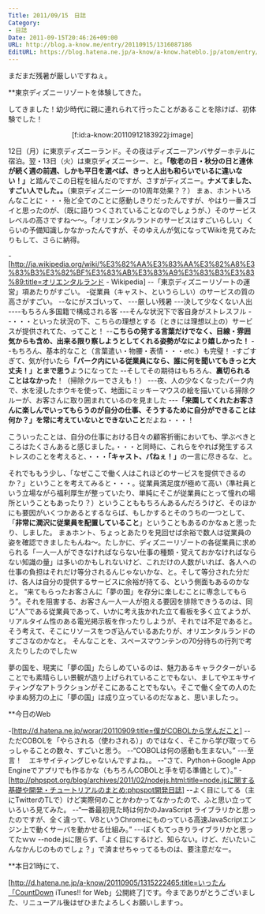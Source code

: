 ```yaml
---
Title: 2011/09/15　日誌
Category:
- 日誌
Date: 2011-09-15T20:46:26+09:00
URL: http://blog.a-know.me/entry/20110915/1316087186
EditURL: https://blog.hatena.ne.jp/a-know/a-know.hateblo.jp/atom/entry/12921228815727979442
---
```



まだまだ残暑が厳しいですねぇ。


**東京ディズニーリゾートを体験してきた。

してきました！幼少時代に親に連れられて行ったことがあることを除けば、初体験でした！


<div align=center>[f:id:a-know:20110912183922j:image]</div>


12日（月）に東京ディズニーランド。その夜はディズニーアンバサダーホテルに宿泊。翌・13日（火）は東京ディズニーシー、と。<span class="deco" style="font-weight:bold;">「敬老の日・秋分の日と連休が続く週の前週、しかも平日を選べば、きっと人出も和らいでいるに違いない！」</span>と踏んでこの日程を組んだのですが、さすがディズニー。<span class="deco" style="font-weight:bold;">ナメてました、すごい人でした。。</span>（東京ディズニーシーの10周年効果？？）
まぁ、ホントいろんなことに・・・殆ど全てのことに感動しきりだったんですが、やはり一番スゴイと思ったのが、（既に語りつくされていることなのでしょうが、）そのサービスレベルの高さですね〜〜。「オリエンタルランドのサービスはすごいらしい」くらいの予備知識しかなかったんですが、そのゆえんが気になってWikiを見てみたりもして、さらに納得。


-[http://ja.wikipedia.org/wiki/%E3%82%AA%E3%83%AA%E3%82%A8%E3%83%B3%E3%82%BF%E3%83%AB%E3%83%A9%E3%83%B3%E3%83%89:title=オリエンタルランド - Wikipedia]
--「東京ディズニーリゾートの運営」項あたりがすごい。
-従業員（キャスト、というらしい）のサービスの質の高さがすごい。
--なにがスゴいって、
---厳しい残暑
---決して少なくない人出
----もちろん多国籍で構成される客
---そんな状況下で客自身がストレスフル
--・・・といった状況の下、こちらの理想とする（ときには理想以上の）サービスが提供されてた、ってこと！
--<span class="deco" style="font-weight:bold;">こちらの発する言葉だけでなく、目線・雰囲気からも含め、出来る限り察しようとしてくれる姿勢がなにより嬉しかった！</span>
--もちろん、基本的なこと（言葉遣い・物腰・表情・・・etc.）も完璧！
-すごすぎて、気が付いたら<span class="deco" style="font-weight:bold;">「パーク内にいる従業員になら、誰に何を聞いてもきっと大丈夫！」とまで思う</span>ようになってた
--そしてその期待はもちろん、<span class="deco" style="font-weight:bold;">裏切られることはなかった</span>！（掃除クルーでさえも！）
---夜、人の少なくなったパーク内で、水を浸したホウキを使って、地面にミッキーマウスの絵を描いている掃除クルーが、お客さんに取り囲まれているのを見ました
---<span class="deco" style="font-weight:bold;">「来園してくれたお客さんに楽しんでいってもらうのが自分の仕事、そうするために自分ができることは何か？」を常に考えていないとできないこと</span>だよね・・・！


こういったことは、自分の仕事における日々の顧客折衝においても、学ぶべきところはたくさんあると感じました。・・・と同時に、これらをやれば発生するストレスのことを考えると、・・・<span class="deco" style="font-weight:bold;">「キャスト、パねぇ！」</span>の一言に尽きるな、と。


それでももう少し、「なぜここで働く人はこれほどのサービスを提供できるのか？」ということを考えてみると・・・。従業員満足度が極めて高い（準社員という立場ながら福利厚生が整っていたり、単純にそこが従業員にとって憧れの場所ということもあったり？）ということももちろんあるんだろうけど、そのほかにも要因がいくつかあるとするならば、もしかするとそのうちの一つとして、「<span class="deco" style="font-weight:bold;">非常に潤沢に従業員を配置していること</span>」ということもあるのかなぁと思ったり、しました。
まぁホント、ちょっとあたりを見回せば余裕で数人は従業員の姿を確認できましたもんね〜。たしかに、ディズニーリゾートの各従業員に求められる「一人一人ができなければならない仕事の種類・覚えておかなければならない知識の量」は多いのかもしれないけど、これだけの人数がいれば、各人への仕事の負担はそれだけ等分されるんじゃないかな、と。そして等分された分だけ、各人は自分の提供するサービスに余裕が持てる、という側面もあるのかなと。
“来てもらったお客さんに「夢の国」を存分に楽しむことに専念してもらう”。それを阻害する、お客さん一人一人が抱える要因を排除できうるのは、同じ“人”である従業員であって、いかに考え抜かれた立て看板を多く立てようが、リアルタイム性のある電光掲示板を作ったりしようが、それでは不足であると。そう考えて、そこにリソースをつぎ込んでいるあたりが、オリエンタルランドのすごさなのかなと。
そんなことを、スペースマウンテンの70分待ちの行列で考えたりしたのでしたｗ


夢の国を、現実に「夢の国」たらしめているのは、魅力あるキャラクターがいることでも素晴らしい景観が造り上げられていることでもない、ましてやエキサイティングなアトラクションがそこにあることでもない。そこで働く全ての人のたゆまぬ努力の上に「夢の国」は成り立っているのだなぁと、思いましたっ。



**今日のWeb

-[http://d.hatena.ne.jp/worar/20110909:title=僕がCOBOLから学んだこと]
--ただCOBOLを「やらされる（使わされる）」のではなく、そこから学び取ってらっしゃることの数々、すごいと思う。
--“COBOLは何の感動も生まない。”
---至言！　エキサイティングじゃないんですよね。。
--“さて、Python＋Google App Engineでアプリでも作るかな（もちろんCOBOLと手を切る準備として）。”
-[http://phpspot.org/blog/archives/2011/02/nodejs.html:title=node.jsに関する基礎や開発・チュートリアルのまとめ:phpspot開発日誌]
--よく目にしてる（主にTwitterのTLで）けど実際何のことかわかってなかったので、ふと思い立っていろいろ見てみた。
--“一番最初見た時は何かのJavaScript ライブラリかと思ったのですが、全く違って、V8というChromeにものっている高速JavaScriptエンジン上で動くサーバを動かせる仕組み。”
---ぼくもてっきりライブラリかと思ってたｗｗ
--node.jsに限らず、「よく目にするけど、知らない。けど、だいたいこんなかんじのものでしょ？」で済ませちゃってるものは、要注意だなー。



**本日21時にて、

[http://d.hatena.ne.jp/a-know/20110905/1315222465:title=いったん「CountDown iTunes!! for Web」公開終了]です。今までありがとうございました、リニューアル後はぜひまたよろしくお願いしますっ。
